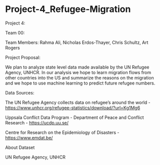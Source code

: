 # Project-4_Refugee-Migration

Project 4:

Team 00: 

Team Members:   Rahma Ali, Nicholas Erdos-Thayer, Chris Schultz,  Art Rogers


Project Proposal:

We plan to analyze state level data made available by the UN Refugee Agency, UNHCR. In our analysis we hope to learn migration flows from other countries into the US and summarize the reasons on the migration and we hope to use machine learning to predict future refugee numbers.

 

Data Sources:

The UN Refugee Agency collects data on refugee’s around the world - https://www.unhcr.org/refugee-statistics/download/?url=Kg1Mg6

Uppsala Conflict Data Program - Department of Peace and Conflict Research - https://ucdp.uu.se/

Centre for Research on the Epidemiology of Disasters - https://www.emdat.be/

About Dataset

UN Refugee Agency, UNHCR


 
